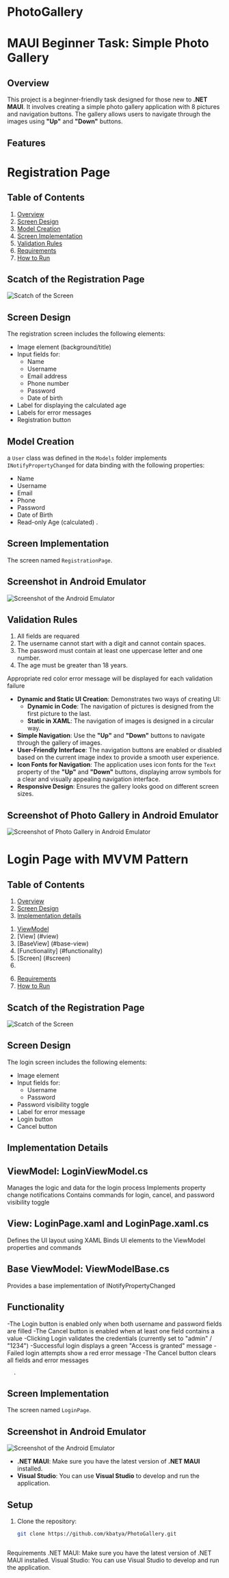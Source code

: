 # PhotoGallery
# MAUI Beginner Task: Simple Photo Gallery

## Overview

This project is a beginner-friendly task designed for those new to **.NET MAUI**. It involves creating a simple photo gallery application with 8 pictures and navigation buttons. The gallery allows users to navigate through the images using **"Up"** and **"Down"** buttons.

## Features
# Registration Page

## Table of Contents
1. [Overview](#overview)
2. [Screen Design](#screen-design)
3. [Model Creation](#model-creation)
4. [Screen Implementation](#screen-implementation)
5. [Validation Rules](#validation-rules)
6. [Requirements](#requirements)
7. [How to Run](#how-to-run)
## Scatch of the Registration Page
![Scatch of the Screen](https://github.com/kbatya/PhotoGallery/blob/master/registrationScatch.png)
## Screen Design
The registration screen includes the following elements:
- Image element (background/title)
- Input fields for:
  - Name
  - Username
  - Email address
  - Phone number
  - Password
  - Date of birth
- Label for displaying the calculated age
- Labels for error messages
- Registration button



## Model Creation
a `User` class was defined in the `Models` folder implements `INotifyPropertyChanged` for data binding
with the following properties:
   - Name
   - Username
   - Email
   - Phone
   - Password
   - Date of Birth
   - Read-only Age (calculated)
      .

## Screen Implementation
The screen named `RegistrationPage`.


## Screenshot in Android Emulator
![Screenshot of the Android Emulator](https://github.com/kbatya/PhotoGallery/blob/master/registrationScreen.png)
## Validation Rules
1. All fields are requared
2. The username cannot start with a digit and cannot contain spaces.
3. The password must contain at least one uppercase letter and one number.
4. The age must be greater than 18 years.

Appropriate red color error message will be displayed for each validation failure  

- **Dynamic and Static UI Creation**: Demonstrates two ways of creating UI:
  - **Dynamic in Code**: The navigation of pictures is designed from the first picture to the last.
  - **Static in XAML**: The navigation of images is designed in a circular way.
- **Simple Navigation**: Use the **"Up"** and **"Down"** buttons to navigate through the gallery of images.
- **User-Friendly Interface**: The navigation buttons are enabled or disabled based on the current image index to provide a smooth user experience.
- **Icon Fonts for Navigation**: The application uses icon fonts for the `Text` property of the **"Up"** and **"Down"** buttons, displaying arrow symbols for a clear and visually appealing navigation interface.
- **Responsive Design**: Ensures the gallery looks good on different screen sizes.

## Screenshot of Photo Gallery in Android Emulator

![Screenshot of Photo Gallery in Android Emulator](https://github.com/kbatya/PhotoGallery/blob/master/screenshotMAUI.png)



# Login Page with MVVM Pattern

## Table of Contents
1. [Overview](#overview)
2. [Screen Design](#screen-design)
3. [Implementation details](#implementation-details)
  1)  [ViewModel](#view-model)
  2)  [View] (#view)
  3)  [BaseView] (#base-view)
  4)  [Functionality] (#functionality)
  5)  [Screen] (#screen)
  6)  
6. [Requirements](#requirements)
7. [How to Run](#how-to-run)
## Scatch of the Registration Page
![Scatch of the Screen](https://github.com/kbatya/PhotoGallery/blob/master/registrationScatch.png)
## Screen Design
The login screen includes the following elements:
- Image element 
- Input fields for:
  - Username
  - Password
- Password visibility toggle
- Label for error message
- Login button
- Cancel button

## Implementation Details

## ViewModel: LoginViewModel.cs

Manages the logic and data for the login process
Implements property change notifications
Contains commands for login, cancel, and password visibility toggle


## View: LoginPage.xaml and LoginPage.xaml.cs

Defines the UI layout using XAML
Binds UI elements to the ViewModel properties and commands


## Base ViewModel: ViewModelBase.cs

Provides a base implementation of INotifyPropertyChanged



## Functionality

-The Login button is enabled only when both username and password fields are filled
-The Cancel button is enabled when at least one field contains a value
-Clicking Login validates the credentials (currently set to "admin" / "1234")
-Successful login displays a green "Access is granted" message
-Failed login attempts show a red error message
-The Cancel button clears all fields and error messages

      .

## Screen Implementation
The screen named `LoginPage`.


## Screenshot in Android Emulator
![Screenshot of the Android Emulator](https://github.com/kbatya/PhotoGallery/blob/master/screenshotLogin.png)


- **.NET MAUI**: Make sure you have the latest version of **.NET MAUI** installed.
- **Visual Studio**: You can use **Visual Studio** to develop and run the application.

## Setup

1. Clone the repository:
   ```bash
   git clone https://github.com/kbatya/PhotoGallery.git



Requirements
.NET MAUI: Make sure you have the latest version of .NET MAUI installed.
Visual Studio: You can use Visual Studio to develop and run the application.
